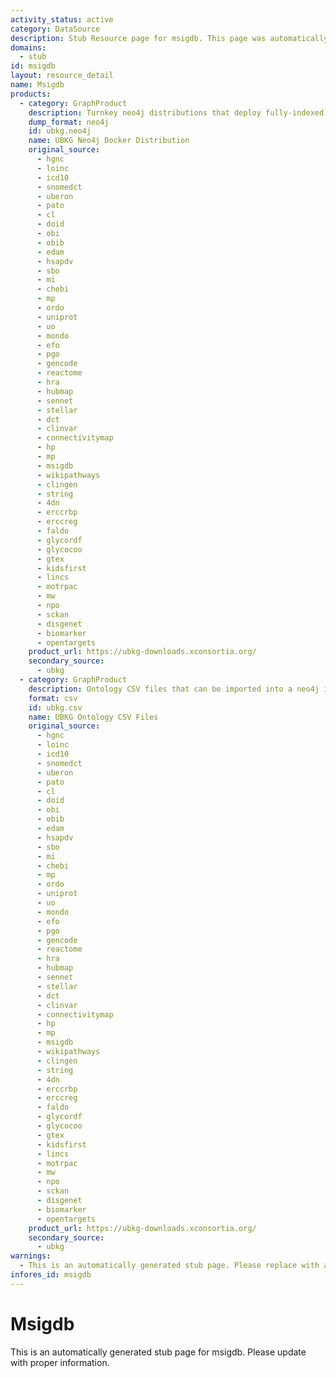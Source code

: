 ```yaml
---
activity_status: active
category: DataSource
description: Stub Resource page for msigdb. This page was automatically generated because it was referenced by other resources.
domains:
  - stub
id: msigdb
layout: resource_detail
name: Msigdb
products:
  - category: GraphProduct
    description: Turnkey neo4j distributions that deploy fully-indexed, standalone UBKG instances as neo4j graph databases, running in a Docker container. Requires UMLS API key to access.
    dump_format: neo4j
    id: ubkg.neo4j
    name: UBKG Neo4j Docker Distribution
    original_source:
      - hgnc
      - loinc
      - icd10
      - snomedct
      - uberon
      - pato
      - cl
      - doid
      - obi
      - obib
      - edam
      - hsapdv
      - sbo
      - mi
      - chebi
      - mp
      - ordo
      - uniprot
      - uo
      - mondo
      - efo
      - pgo
      - gencode
      - reactome
      - hra
      - hubmap
      - sennet
      - stellar
      - dct
      - clinvar
      - connectivitymap
      - hp
      - mp
      - msigdb
      - wikipathways
      - clingen
      - string
      - 4dn
      - erccrbp
      - erccreg
      - faldo
      - glycordf
      - glycocoo
      - gtex
      - kidsfirst
      - lincs
      - motrpac
      - mw
      - npo
      - sckan
      - disgenet
      - biomarker
      - opentargets
    product_url: https://ubkg-downloads.xconsortia.org/
    secondary_source:
      - ubkg
  - category: GraphProduct
    description: Ontology CSV files that can be imported into a neo4j instance to create a UBKG database. Requires UMLS API key to access.
    format: csv
    id: ubkg.csv
    name: UBKG Ontology CSV Files
    original_source:
      - hgnc
      - loinc
      - icd10
      - snomedct
      - uberon
      - pato
      - cl
      - doid
      - obi
      - obib
      - edam
      - hsapdv
      - sbo
      - mi
      - chebi
      - mp
      - ordo
      - uniprot
      - uo
      - mondo
      - efo
      - pgo
      - gencode
      - reactome
      - hra
      - hubmap
      - sennet
      - stellar
      - dct
      - clinvar
      - connectivitymap
      - hp
      - mp
      - msigdb
      - wikipathways
      - clingen
      - string
      - 4dn
      - erccrbp
      - erccreg
      - faldo
      - glycordf
      - glycocoo
      - gtex
      - kidsfirst
      - lincs
      - motrpac
      - mw
      - npo
      - sckan
      - disgenet
      - biomarker
      - opentargets
    product_url: https://ubkg-downloads.xconsortia.org/
    secondary_source:
      - ubkg
warnings:
  - This is an automatically generated stub page. Please replace with accurate information about this resource.
infores_id: msigdb
---
```


# Msigdb

This is an automatically generated stub page for msigdb. Please update with proper information.
